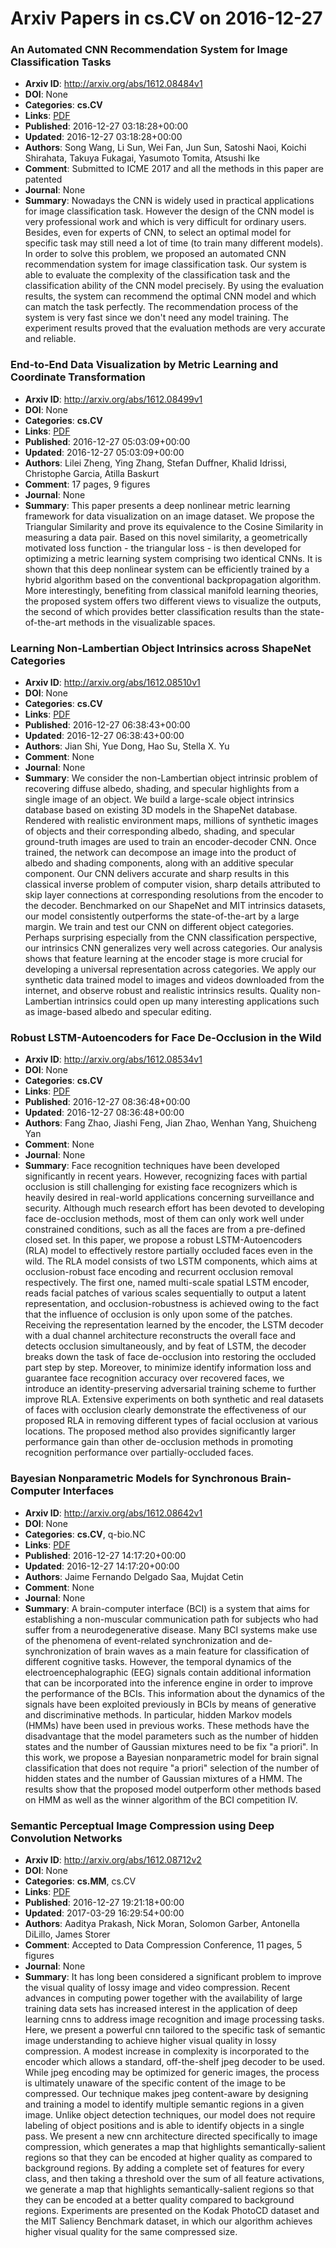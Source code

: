 # Arxiv Papers in cs.CV on 2016-12-27
### An Automated CNN Recommendation System for Image Classification Tasks
- **Arxiv ID**: http://arxiv.org/abs/1612.08484v1
- **DOI**: None
- **Categories**: **cs.CV**
- **Links**: [PDF](http://arxiv.org/pdf/1612.08484v1)
- **Published**: 2016-12-27 03:18:28+00:00
- **Updated**: 2016-12-27 03:18:28+00:00
- **Authors**: Song Wang, Li Sun, Wei Fan, Jun Sun, Satoshi Naoi, Koichi Shirahata, Takuya Fukagai, Yasumoto Tomita, Atsushi Ike
- **Comment**: Submitted to ICME 2017 and all the methods in this paper are patented
- **Journal**: None
- **Summary**: Nowadays the CNN is widely used in practical applications for image classification task. However the design of the CNN model is very professional work and which is very difficult for ordinary users. Besides, even for experts of CNN, to select an optimal model for specific task may still need a lot of time (to train many different models). In order to solve this problem, we proposed an automated CNN recommendation system for image classification task. Our system is able to evaluate the complexity of the classification task and the classification ability of the CNN model precisely. By using the evaluation results, the system can recommend the optimal CNN model and which can match the task perfectly. The recommendation process of the system is very fast since we don't need any model training. The experiment results proved that the evaluation methods are very accurate and reliable.



### End-to-End Data Visualization by Metric Learning and Coordinate Transformation
- **Arxiv ID**: http://arxiv.org/abs/1612.08499v1
- **DOI**: None
- **Categories**: **cs.CV**
- **Links**: [PDF](http://arxiv.org/pdf/1612.08499v1)
- **Published**: 2016-12-27 05:03:09+00:00
- **Updated**: 2016-12-27 05:03:09+00:00
- **Authors**: Lilei Zheng, Ying Zhang, Stefan Duffner, Khalid Idrissi, Christophe Garcia, Atilla Baskurt
- **Comment**: 17 pages, 9 figures
- **Journal**: None
- **Summary**: This paper presents a deep nonlinear metric learning framework for data visualization on an image dataset. We propose the Triangular Similarity and prove its equivalence to the Cosine Similarity in measuring a data pair. Based on this novel similarity, a geometrically motivated loss function - the triangular loss - is then developed for optimizing a metric learning system comprising two identical CNNs. It is shown that this deep nonlinear system can be efficiently trained by a hybrid algorithm based on the conventional backpropagation algorithm. More interestingly, benefiting from classical manifold learning theories, the proposed system offers two different views to visualize the outputs, the second of which provides better classification results than the state-of-the-art methods in the visualizable spaces.



### Learning Non-Lambertian Object Intrinsics across ShapeNet Categories
- **Arxiv ID**: http://arxiv.org/abs/1612.08510v1
- **DOI**: None
- **Categories**: **cs.CV**
- **Links**: [PDF](http://arxiv.org/pdf/1612.08510v1)
- **Published**: 2016-12-27 06:38:43+00:00
- **Updated**: 2016-12-27 06:38:43+00:00
- **Authors**: Jian Shi, Yue Dong, Hao Su, Stella X. Yu
- **Comment**: None
- **Journal**: None
- **Summary**: We consider the non-Lambertian object intrinsic problem of recovering diffuse albedo, shading, and specular highlights from a single image of an object.   We build a large-scale object intrinsics database based on existing 3D models in the ShapeNet database. Rendered with realistic environment maps, millions of synthetic images of objects and their corresponding albedo, shading, and specular ground-truth images are used to train an encoder-decoder CNN. Once trained, the network can decompose an image into the product of albedo and shading components, along with an additive specular component.   Our CNN delivers accurate and sharp results in this classical inverse problem of computer vision, sharp details attributed to skip layer connections at corresponding resolutions from the encoder to the decoder. Benchmarked on our ShapeNet and MIT intrinsics datasets, our model consistently outperforms the state-of-the-art by a large margin.   We train and test our CNN on different object categories. Perhaps surprising especially from the CNN classification perspective, our intrinsics CNN generalizes very well across categories. Our analysis shows that feature learning at the encoder stage is more crucial for developing a universal representation across categories.   We apply our synthetic data trained model to images and videos downloaded from the internet, and observe robust and realistic intrinsics results. Quality non-Lambertian intrinsics could open up many interesting applications such as image-based albedo and specular editing.



### Robust LSTM-Autoencoders for Face De-Occlusion in the Wild
- **Arxiv ID**: http://arxiv.org/abs/1612.08534v1
- **DOI**: None
- **Categories**: **cs.CV**
- **Links**: [PDF](http://arxiv.org/pdf/1612.08534v1)
- **Published**: 2016-12-27 08:36:48+00:00
- **Updated**: 2016-12-27 08:36:48+00:00
- **Authors**: Fang Zhao, Jiashi Feng, Jian Zhao, Wenhan Yang, Shuicheng Yan
- **Comment**: None
- **Journal**: None
- **Summary**: Face recognition techniques have been developed significantly in recent years. However, recognizing faces with partial occlusion is still challenging for existing face recognizers which is heavily desired in real-world applications concerning surveillance and security. Although much research effort has been devoted to developing face de-occlusion methods, most of them can only work well under constrained conditions, such as all the faces are from a pre-defined closed set. In this paper, we propose a robust LSTM-Autoencoders (RLA) model to effectively restore partially occluded faces even in the wild. The RLA model consists of two LSTM components, which aims at occlusion-robust face encoding and recurrent occlusion removal respectively. The first one, named multi-scale spatial LSTM encoder, reads facial patches of various scales sequentially to output a latent representation, and occlusion-robustness is achieved owing to the fact that the influence of occlusion is only upon some of the patches. Receiving the representation learned by the encoder, the LSTM decoder with a dual channel architecture reconstructs the overall face and detects occlusion simultaneously, and by feat of LSTM, the decoder breaks down the task of face de-occlusion into restoring the occluded part step by step. Moreover, to minimize identify information loss and guarantee face recognition accuracy over recovered faces, we introduce an identity-preserving adversarial training scheme to further improve RLA. Extensive experiments on both synthetic and real datasets of faces with occlusion clearly demonstrate the effectiveness of our proposed RLA in removing different types of facial occlusion at various locations. The proposed method also provides significantly larger performance gain than other de-occlusion methods in promoting recognition performance over partially-occluded faces.



### Bayesian Nonparametric Models for Synchronous Brain-Computer Interfaces
- **Arxiv ID**: http://arxiv.org/abs/1612.08642v1
- **DOI**: None
- **Categories**: **cs.CV**, q-bio.NC
- **Links**: [PDF](http://arxiv.org/pdf/1612.08642v1)
- **Published**: 2016-12-27 14:17:20+00:00
- **Updated**: 2016-12-27 14:17:20+00:00
- **Authors**: Jaime Fernando Delgado Saa, Mujdat Cetin
- **Comment**: None
- **Journal**: None
- **Summary**: A brain-computer interface (BCI) is a system that aims for establishing a non-muscular communication path for subjects who had suffer from a neurodegenerative disease. Many BCI systems make use of the phenomena of event-related synchronization and de-synchronization of brain waves as a main feature for classification of different cognitive tasks. However, the temporal dynamics of the electroencephalographic (EEG) signals contain additional information that can be incorporated into the inference engine in order to improve the performance of the BCIs. This information about the dynamics of the signals have been exploited previously in BCIs by means of generative and discriminative methods. In particular, hidden Markov models (HMMs) have been used in previous works. These methods have the disadvantage that the model parameters such as the number of hidden states and the number of Gaussian mixtures need to be fix "a priori". In this work, we propose a Bayesian nonparametric model for brain signal classification that does not require "a priori" selection of the number of hidden states and the number of Gaussian mixtures of a HMM. The results show that the proposed model outperform other methods based on HMM as well as the winner algorithm of the BCI competition IV.



### Semantic Perceptual Image Compression using Deep Convolution Networks
- **Arxiv ID**: http://arxiv.org/abs/1612.08712v2
- **DOI**: None
- **Categories**: **cs.MM**, cs.CV
- **Links**: [PDF](http://arxiv.org/pdf/1612.08712v2)
- **Published**: 2016-12-27 19:21:18+00:00
- **Updated**: 2017-03-29 16:29:54+00:00
- **Authors**: Aaditya Prakash, Nick Moran, Solomon Garber, Antonella DiLillo, James Storer
- **Comment**: Accepted to Data Compression Conference, 11 pages, 5 figures
- **Journal**: None
- **Summary**: It has long been considered a significant problem to improve the visual quality of lossy image and video compression. Recent advances in computing power together with the availability of large training data sets has increased interest in the application of deep learning cnns to address image recognition and image processing tasks. Here, we present a powerful cnn tailored to the specific task of semantic image understanding to achieve higher visual quality in lossy compression. A modest increase in complexity is incorporated to the encoder which allows a standard, off-the-shelf jpeg decoder to be used. While jpeg encoding may be optimized for generic images, the process is ultimately unaware of the specific content of the image to be compressed. Our technique makes jpeg content-aware by designing and training a model to identify multiple semantic regions in a given image. Unlike object detection techniques, our model does not require labeling of object positions and is able to identify objects in a single pass. We present a new cnn architecture directed specifically to image compression, which generates a map that highlights semantically-salient regions so that they can be encoded at higher quality as compared to background regions. By adding a complete set of features for every class, and then taking a threshold over the sum of all feature activations, we generate a map that highlights semantically-salient regions so that they can be encoded at a better quality compared to background regions. Experiments are presented on the Kodak PhotoCD dataset and the MIT Saliency Benchmark dataset, in which our algorithm achieves higher visual quality for the same compressed size.



